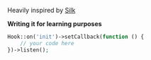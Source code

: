 Heavily inspired by [Silk](https://github.com/aaemnnosttv/silk)

**Writing it for learning purposes**

```php
Hook::on('init')->setCallback(function () {
    // your code here
})->listen();
```

